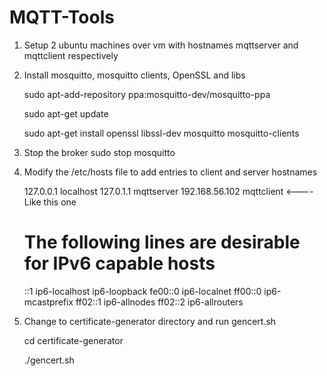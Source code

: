 # MQTT-Tools
1) Setup 2 ubuntu machines over vm with hostnames mqttserver and mqttclient respectively

2) Install mosquitto, mosquitto clients, OpenSSL and libs

	sudo apt-add-repository ppa:mosquitto-dev/mosquitto-ppa

	sudo apt-get update

	sudo apt-get install openssl libssl-dev mosquitto mosquitto-clients

4) Stop the broker
	sudo stop mosquitto

5) Modify the /etc/hosts file to add entries to client and server hostnames

	127.0.0.1       localhost
	127.0.1.1       mqttserver
	192.168.56.102  mqttclient <---- Like this one

	# The following lines are desirable for IPv6 capable hosts
	::1     ip6-localhost ip6-loopback
	fe00::0 ip6-localnet
	ff00::0 ip6-mcastprefix
	ff02::1 ip6-allnodes
	ff02::2 ip6-allrouters

6) Change to certificate-generator directory and run gencert.sh

	cd certificate-generator

	./gencert.sh
